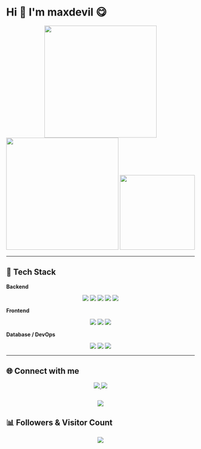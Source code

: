 # Hi 👋 I'm maxdevil 😋

<p align="center">
  <img src="https://github-readme-stats.vercel.app/api?username=maxdevil93&count_private=true&show_icons=true&theme=tokyonight" width="300"/>
  <img src="https://github-readme-streak-stats.herokuapp.com/?user=maxdevil93&theme=tokyonight" width="300"/>
  <img src="https://github-readme-stats.vercel.app/api/top-langs/?username=maxdevil93&layout=compact&theme=tokyonight" width="200"/>
</p>

---

## 🎨 Tech Stack

**Backend**  
<p align="center">
  <img src="https://img.shields.io/badge/Java-007396?style=for-the-badge&logo=java&logoColor=white" />
  <img src="https://img.shields.io/badge/SpringBoot-6DB33F?style=for-the-badge&logo=spring&logoColor=white" />
  <img src="https://img.shields.io/badge/Python-3776AB?style=for-the-badge&logo=python&logoColor=white" />
  <img src="https://img.shields.io/badge/Flask-000000?style=for-the-badge&logo=flask&logoColor=white" />
  <img src="https://img.shields.io/badge/Node.js-339933?style=for-the-badge&logo=node.js&logoColor=white" />

</p>

**Frontend**  
<p align="center">
  <img src="https://img.shields.io/badge/React-61DAFB?style=for-the-badge&logo=react&logoColor=black" />
  <img src="https://img.shields.io/badge/Next.js-000000?style=for-the-badge&logo=next.js&logoColor=white" />
  <img src="https://img.shields.io/badge/TypeScript-3178C6?style=for-the-badge&logo=typescript&logoColor=white" />
</p>

**Database / DevOps**  
<p align="center">
  <img src="https://img.shields.io/badge/MySQL-4479A1?style=for-the-badge&logo=mysql&logoColor=white" />
  <img src="https://img.shields.io/badge/MSSQL-CC2927?style=for-the-badge&logo=microsoft-sql-server&logoColor=white" />
  <img src="https://img.shields.io/badge/Docker-2496ED?style=for-the-badge&logo=docker&logoColor=white" />
</p>

---

## 🌐 Connect with me

<p align="center">
  <a href="https://velog.io/@lko2123/posts" target="_blank">
    <img src="https://img.shields.io/badge/My_Tech_Blog-A9BCF5?style=for-the-badge&logo=Ghost&logoColor=white" />
  </a>
  <a href="https://www.instagram.com/gangill__" target="_blank">
    <img src="https://img.shields.io/badge/Instagram-E4405F?style=for-the-badge&logo=Instagram&logoColor=white" />
  </a>
</p>

## 
<p align="center">
  <a href="https://github.com/devxb/gitanimals">
    <img src="https://render.gitanimals.org/farms/{maxdevil93}"/>
  </a>
</p>


## 📊 Followers & Visitor Count
<p align="center">
  <a href="https://github.com/maxdevil93">
    <img src="https://img.shields.io/github/followers/maxdevil93?label=Followers&style=social" />
  </a>
  <br>
<!--   <img src="https://visitor-badge.glitch.me/badge?page_id=maxdevil93.readme" alt="Visitor Count"/> -->
</p>


